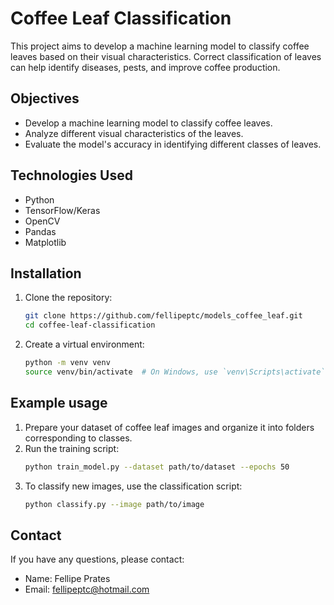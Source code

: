 # Coffee Leaf Classification

This project aims to develop a machine learning model to classify coffee leaves based on their visual characteristics. Correct classification of leaves can help identify diseases, pests, and improve coffee production.

## Objectives

- Develop a machine learning model to classify coffee leaves.
- Analyze different visual characteristics of the leaves.
- Evaluate the model's accuracy in identifying different classes of leaves.

## Technologies Used

- Python
- TensorFlow/Keras
- OpenCV
- Pandas
- Matplotlib

## Installation

1. Clone the repository:
    ```bash
    git clone https://github.com/fellipeptc/models_coffee_leaf.git
    cd coffee-leaf-classification
    ```

2. Create a virtual environment:
    ```bash
    python -m venv venv
    source venv/bin/activate  # On Windows, use `venv\Scripts\activate`
    ```

## Example usage

1. Prepare your dataset of coffee leaf images and organize it into folders corresponding to classes.
2. Run the training script:
    ```bash
    python train_model.py --dataset path/to/dataset --epochs 50
    ```
3. To classify new images, use the classification script:
    ```bash
    python classify.py --image path/to/image
    ```
    
## Contact

If you have any questions, please contact:

- Name: Fellipe Prates
- Email: fellipeptc@hotmail.com
